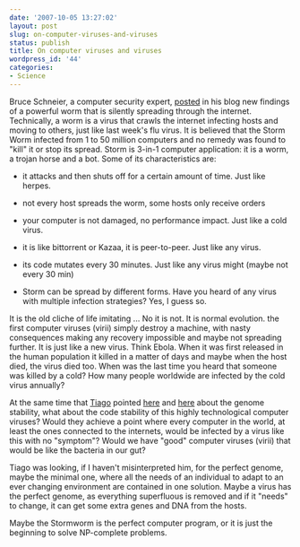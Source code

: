 ```yaml
---
date: '2007-10-05 13:27:02'
layout: post
slug: on-computer-viruses-and-viruses
status: publish
title: On computer viruses and viruses
wordpress_id: '44'
categories:
- Science
---
```


Bruce Schneier, a computer security expert, [posted](http://www.schneier.com/blog/archives/2007/10/the_storm_worm.html) in his blog new findings of a powerful worm that is silently spreading through the internet. Technically, a worm is a virus that crawls the internet infecting hosts and moving to others, just like last week's flu virus. It is believed that the Storm Worm infected from 1 to 50 million computers and no remedy was found to "kill" it or stop its spread. Storm is 3-in-1 computer application: it is a worm, a trojan horse and a bot. Some of its characteristics are:



	
  * it attacks and then shuts off for a certain amount of time. Just like herpes.

	
  * not every host spreads the worm, some hosts only receive orders

	
  * your computer is not damaged, no performance impact. Just like a cold virus.

	
  * it is like bittorrent or Kazaa, it is peer-to-peer. Just like any virus.

	
  * its code mutates every 30 minutes. Just like any virus might (maybe not every 30 min)

	
  * Storm can be spread by different forms. Have you heard of any virus with multiple infection strategies? Yes, I guess so.



It is the old cliche of life imitating ... No it is not. It is normal evolution. the first computer viruses (virii) simply destroy a machine, with nasty consequences making any recovery impossible and maybe not spreading further. It is just like a new virus. Think Ebola. When it was first released in the human population it killed in a matter of days and maybe when the host died, the virus died too. When was the last time you heard that someone was killed by a cold? How many people worldwide are infected by the cold virus annually? 

At the same time that [Tiago](http://tiago.org/ps/) pointed [here](http://tiago.org/ps/2007/10/03/evolution-is-a-route-to-genetic-stability/) and [here](http://tiago.org/ps/2007/10/04/cheap-philosophy/) about the genome stability, what about the code stability of this highly technological computer viruses? Would they achieve a point where every computer in the world, at least the ones connected to the internets, would be infected by a virus like this with no "symptom"? Would we have "good" computer viruses (virii) that would be like the bacteria in our gut?

Tiago was looking, if I haven't misinterpreted him, for the perfect genome, maybe the minimal one, where all the needs of an individual to adapt to an ever changing environment are contained in one solution. Maybe a virus has the perfect genome, as everything superfluous is removed and if it "needs" to change, it can get some extra genes and DNA from the hosts. 

Maybe the Stormworm is the perfect computer program, or it is just the beginning to solve NP-complete problems.

